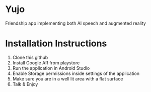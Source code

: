 # Yujo
Friendship app implementing both AI speech and augmented reality

# Installation Instructions
1) Clone this github 
2) Install Google AR from playstore
3) Run the application in Android Studio
4) Enable Storage permissions inside settings of the application
5) Make sure you are in a well lit area with a flat surface 
6) Talk & Enjoy

